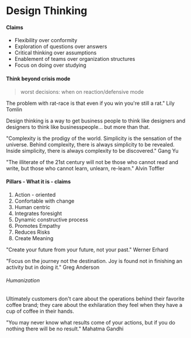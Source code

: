# Design Thinking

#### Claims

* Flexibility over conformity
* Exploration of questions over answers
* Critical thinking over assumptions
* Enablement of teams over organization structures
* Focus on doing over studying


#### Think beyond crisis mode

> worst decisions: when on reaction/defensive mode

The problem with rat-race is that even if you win you're still a rat." Lily Tomlin

Design thinking is a way to get business people to think like designers and designers to think like businesspeople... but more than that.

"Complexity is the prodigy of the world. Simplicity is the sensation of the universe. Behind complexity, there is always simplicity to be revealed. Inside simplicity, there is always complexity to be discovered." Gang Yu

"The illiterate of the 21st century will not be those who cannot read and write, but those who cannot learn, unlearn, re-learn." Alvin Toffler

#### Pillars - What it is - claims

1. Action - oriented
2. Confortable with change
3. Human centric
4. Integrates foresight
5. Dynamic constructive process
6. Promotes Empathy
7. Reduces Risks
8. Create Meaning


"Create your future from your future, not your past." Werner Erhard

"Focus on the journey not the destination. Joy is found not in finishing an activity but in doing it." Greg Anderson


###### Humanization

Ultimately customers don't care about the operations behind their favorite coffee brand; they care about the exhilaration they feel when they have a cup of coffee in their hands.


"You may never know what results come of your actions, but if you do nothing there will be no result." Mahatma Gandhi